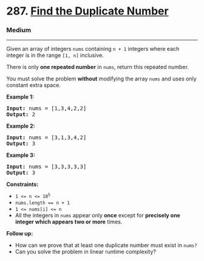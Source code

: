 # 287. [Find the Duplicate Number](https://leetcode.com/problems/find-the-duplicate-number/description/)
<h3>Medium</h3><hr>


Given an array of integers `nums` containing `n + 1` integers where each integer is in the range `[1, n]` inclusive.

There is only **one repeated number** in `nums`, return this repeated number.

You must solve the problem **without** modifying the array `nums` and uses only constant extra space.

 

**Example 1:**

<pre><strong>Input:</strong> nums = [1,3,4,2,2]
<strong>Output:</strong> 2</pre>
**Example 2:**

<pre><strong>Input:</strong> nums = [3,1,3,4,2]
<strong>Output:</strong> 3</pre>
**Example 3:**

<pre><strong>Input:</strong> nums = [3,3,3,3,3]
<strong>Output:</strong> 3</pre>
 

**Constraints:**

<ul>
<li><code>1 &lt;= n &lt;= 10<sup>5</sup></code></li>
<li><code>nums.length == n + 1</code></li>
<li><code>1 &lt;= nums[i] &lt;= n</code></li>
<li>All the integers in <code>nums</code> appear only <strong>once</strong> except for <strong>precisely one integer which appears two or more</strong> times.</li>
</ul>

**Follow up:**

<ul>
<li>How can we prove that at least one duplicate number must exist in <code>nums?</code></li>
<li>Can you solve the problem in linear runtime complexity?</li>
</ul>